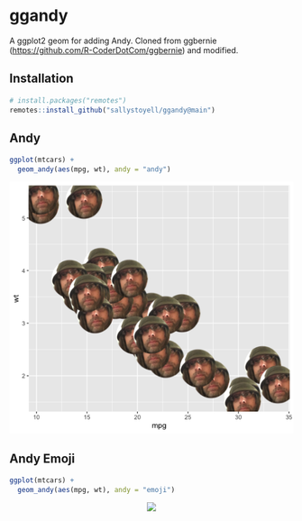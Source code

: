 # ggandy
A ggplot2 geom for adding Andy. Cloned from ggbernie (https://github.com/R-CoderDotCom/ggbernie) and modified.

## Installation
```r
# install.packages("remotes")
remotes::install_github("sallystoyell/ggandy@main")
```

## Andy 
```r
ggplot(mtcars) +
  geom_andy(aes(mpg, wt), andy = "andy")
```
<p align="center">
 <img src="https://github.com/sallystoyell/images/blob/main/example1_ggandy">
</p>


## Andy Emoji 

```r
ggplot(mtcars) +
  geom_andy(aes(mpg, wt), andy = "emoji")
```

<p align="center">
 <img src="https://user-images.githubusercontent.com/67192157/105496133-5cc63500-5cbd-11eb-8343-aae625f2ca21.png">
</p>
